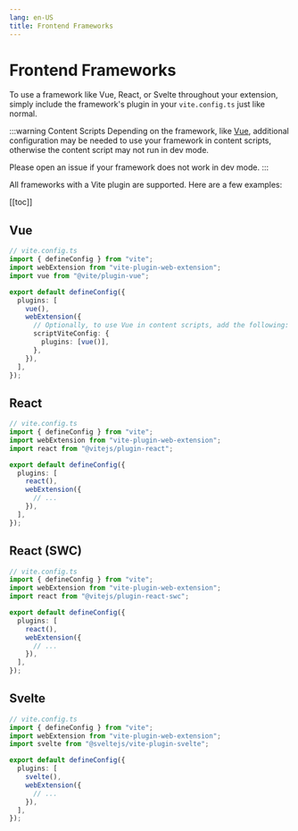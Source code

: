 ```yaml
---
lang: en-US
title: Frontend Frameworks
---
```


# Frontend Frameworks

To use a framework like Vue, React, or Svelte throughout your extension, simply include the framework's plugin in your `vite.config.ts` just like normal.

:::warning Content Scripts
Depending on the framework, like [Vue](#vue), additional configuration may be needed to use your framework in content scripts, otherwise the content script may not run in dev mode.

Please open an issue if your framework does not work in dev mode.
:::

All frameworks with a Vite plugin are supported. Here are a few examples:

[[toc]]

## Vue

```ts
// vite.config.ts
import { defineConfig } from "vite";
import webExtension from "vite-plugin-web-extension";
import vue from "@vite/plugin-vue";

export default defineConfig({
  plugins: [
    vue(),
    webExtension({
      // Optionally, to use Vue in content scripts, add the following:
      scriptViteConfig: {
        plugins: [vue()],
      },
    }),
  ],
});
```

## React

```ts
// vite.config.ts
import { defineConfig } from "vite";
import webExtension from "vite-plugin-web-extension";
import react from "@vitejs/plugin-react";

export default defineConfig({
  plugins: [
    react(),
    webExtension({
      // ...
    }),
  ],
});
```

## React (SWC)

```ts
// vite.config.ts
import { defineConfig } from "vite";
import webExtension from "vite-plugin-web-extension";
import react from "@vitejs/plugin-react-swc";

export default defineConfig({
  plugins: [
    react(),
    webExtension({
      // ...
    }),
  ],
});
```

## Svelte

```ts
// vite.config.ts
import { defineConfig } from "vite";
import webExtension from "vite-plugin-web-extension";
import svelte from "@sveltejs/vite-plugin-svelte";

export default defineConfig({
  plugins: [
    svelte(),
    webExtension({
      // ...
    }),
  ],
});
```
